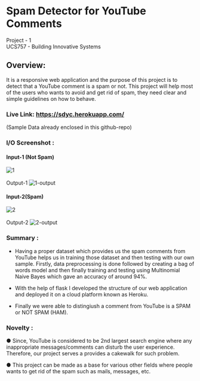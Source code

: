 # Spam Detector for YouTube Comments #

Project - 1 <br>
UCS757 - Building Innovative Systems <br>

## Overview: ##
It is a responsive web application and the purpose of this project is to detect that a YouTube comment is a spam or not. This project will help most of the users who wants to avoid and get rid of spam, they need clear and simple guidelines on how to behave.

### Live Link: https://sdyc.herokuapp.com/ ###
(Sample Data already enclosed in this github-repo)

### I/O Screenshot :<br/> ###
#### Input-1 (Not Spam) ####
![1](https://user-images.githubusercontent.com/43958244/133942116-a751a3eb-869d-4e38-a367-7c26983d9e62.png)
<br>
<br>
Output-1
![1-output](https://user-images.githubusercontent.com/43958244/133942176-935f3854-391c-42cd-b1ef-c03eae874d0a.png)
</br>
#### Input-2(Spam) ####
![2](https://user-images.githubusercontent.com/43958244/133942222-0b4276a8-515d-4b84-9df4-fa89ff9b690e.png)
<br>
<br>
Output-2
![2-output](https://user-images.githubusercontent.com/43958244/133942243-c4774aaa-71c4-4fbc-ae73-03c5dfbbf48f.png)
</br>
### Summary :<br/> ###

- Having a proper dataset which provides us the spam comments from YouTube helps us in training those dataset and then testing with our own sample. Firstly, data preprocessing is done followed by creating a bag of words model and then finally training and testing using Multinomial Naive Bayes which gave an accuracy of around 94%. <br>

- With the help of flask I developed the structure of our web application and deployed it on a cloud platform known as Heroku.<br>

- Finally we were able to distingiush a comment from YouTube is a SPAM or NOT SPAM (HAM). <br>

### Novelty :<br/> ###
●	Since, YouTube is considered to be 2nd largest search engine where any inappropriate messages/comments can disturb the user experience. Therefore, our project serves a provides a cakewalk for such problem.<br>

● This project can be made as a base for various other fields where people wants to get rid of the spam such as mails, messages, etc. <br>
